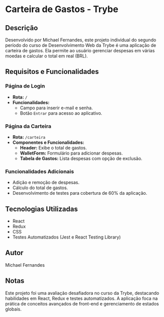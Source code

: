 # Carteira de Gastos - Trybe

## Descrição
Desenvolvido por Michael Fernandes, este projeto individual do segundo período do curso de Desenvolvimento Web da Trybe é uma aplicação de carteira de gastos. Ela permite ao usuário gerenciar despesas em várias moedas e calcular o total em real (BRL).

## Requisitos e Funcionalidades

### Página de Login
- **Rota:** `/`
- **Funcionalidades:**
  - Campo para inserir e-mail e senha.
  - Botão `Entrar` para acesso ao aplicativo.

### Página da Carteira
- **Rota:** `/carteira`
- **Componentes e Funcionalidades:**
  - **Header:** Exibe o total de gastos.
  - **WalletForm:** Formulário para adicionar despesas.
  - **Tabela de Gastos:** Lista despesas com opção de exclusão.

### Funcionalidades Adicionais
- Adição e remoção de despesas.
- Cálculo do total de gastos.
- Desenvolvimento de testes para cobertura de 60% da aplicação.

## Tecnologias Utilizadas
- React
- Redux
- CSS
- Testes Automatizados (Jest e React Testing Library)

## Autor
Michael Fernandes

## Notas
Este projeto foi uma avaliação desafiadora no curso da Trybe, destacando habilidades em React, Redux e testes automatizados. A aplicação foca na prática de conceitos avançados de front-end e gerenciamento de estados globais.

